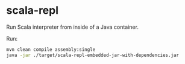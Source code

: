 # scala-repl

Run Scala interpreter from inside of a Java container.

Run:

```sh
mvn clean compile assembly:single
java -jar ./target/scala-repl-embedded-jar-with-dependencies.jar
```